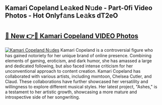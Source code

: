## Kamari Copeland Le𝚊ked N𝚞de - Part-0fi Video Photos - Hot Onlyf𝚊ns Le𝚊ks dT2eO

# <h2><a href="http://ac45197.deff.icu/?id=Kamari+Copeland">🔗 New 👉🔴 Kamari Copeland VIDEO Photos</a></h2>

[![Kamari Copeland N𝚞des](https://i.imgur.com/rIISA9y.gif)](http://ac45197.deff.icu/?id=Kamari+Copeland)
Kamari Copeland is a controversial figure who has gained notoriety for her unique brand of online presence. Combining elements of gaming, eroticism, and dark humor, she has amassed a large and dedicated following, but also faced intense criticism for her unconventional approach to content creation. Kamari Copeland has collaborated with various artists, including mxmtoon, Chelsea Cutler, and Claud. These collaborations have further showcased her versatility and willingness to explore different musical styles. Her latest project, "Ashes," is a testament to her artistic growth, showcasing a more mature and introspective side of her songwriting.
